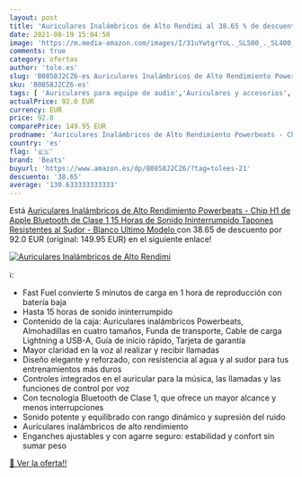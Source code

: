 ```yaml
---
layout: post
title: 'Auriculares Inalámbricos de Alto Rendimi al 38.65 % de descuento'
date: 2021-08-19 15:04:58
image: 'https://m.media-amazon.com/images/I/31uYwtgrYoL._SL500_._SL400_.jpg'
comments: true
category: ofertas
author: 'tole.es'
slug: 'B0858J2CZ6-es Auriculares Inalámbricos de Alto Rendimiento Powerbeats -...'
sku: 'B0858J2CZ6-es'
tags: [ 'Auriculares para equipo de audio','Auriculares y accesorios','Electrónica','apple','beats', ]
actualPrice: 92.0 EUR
currency: EUR
price: 92.0
comparePrice: 149.95 EUR
prodname: 'Auriculares Inalámbricos de Alto Rendimiento Powerbeats - Chip H1 de Apple  Bluetooth de Clase 1  15 Horas de Sonido Ininterrumpido  Tapones Resistentes al Sudor - Blanco  Ultimo Modelo '
country: 'es'
flag: '🇪🇸'
brand: 'Beats'
buyurl: 'https://www.amazon.es/dp/B0858J2CZ6/?tag=tolees-21'
descuento: '38.65'
average: '130.633333333333'
---
```


Está [Auriculares Inalámbricos de Alto Rendimiento Powerbeats - Chip H1 de Apple  Bluetooth de Clase 1  15 Horas de Sonido Ininterrumpido  Tapones Resistentes al Sudor - Blanco  Ultimo Modelo ](https://www.amazon.es/dp/B0858J2CZ6/?tag=tolees-21) con 38.65 de descuento por 92.0 EUR (original: 149.95 EUR) en el siguiente enlace!

[![Auriculares Inalámbricos de Alto Rendimi](https://m.media-amazon.com/images/I/31uYwtgrYoL._SL500_._SL400_.jpg)](https://www.amazon.es/dp/B0858J2CZ6/?tag=tolees-21)

ℹ️:

- Fast Fuel convierte 5 minutos de carga en 1 hora de reproducción con batería baja
- Hasta 15 horas de sonido ininterrumpido
- Contenido de la caja: Auriculares inalámbricos Powerbeats, Almohadillas en cuatro tamaños, Funda de transporte, Cable de carga Lightning a USB-A, Guía de inicio rápido, Tarjeta de garantía
- Mayor claridad en la voz al realizar y recibir llamadas
- Diseño elegante y reforzado, con resistencia al agua y al sudor para tus entrenamientos más duros
- Controles integrados en el auricular para la música, las llamadas y las funciones de control por voz
- Con tecnología Bluetooth de Clase 1, que ofrece un mayor alcance y menos interrupciones
- Sonido potente y equilibrado con rango dinámico y supresión del ruido
- Auriculares inalámbricos de alto rendimiento
- Enganches ajustables y con agarre seguro: estabilidad y confort sin sumar peso

[🛒 Ver la oferta!!](https://www.amazon.es/dp/B0858J2CZ6/?tag=tolees-21)

